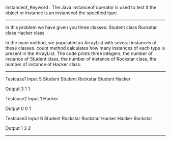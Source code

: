 Instanceof_Keyword : 
The Java instanceof operator is used to test if the object or instance is an instanceof the specified type.

--------------------------------------------------------------------------------------------------------------------------------------------------------------------------

In this problem we have given you three classes: Student class Rockstar class Hacker class

In the main method, we populated an ArrayList with several instances of these classes. count method calculates how many instances of each type is present in the
ArrayList. The code prints three integers, the number of instance of Student class, the number of instance of Rockstar class, the number of instance of Hacker class.

---------------------------------------------------------------------------------------------------------------------------------------------------------------------------

Testcase1
Input
5
Student 
Student
Rockstar
Student
Hacker

Output
3 1 1

Testcase2
Input
1
Hacker

Output 
0 0 1

Testcase3
Input 
6
Student
Rockstar 
Rockstar 
Hacker
Hacker
Rockstar

Output 
1 3 2

------------------------------------------------------------------------------------------------------------------------------------------------------------------------
